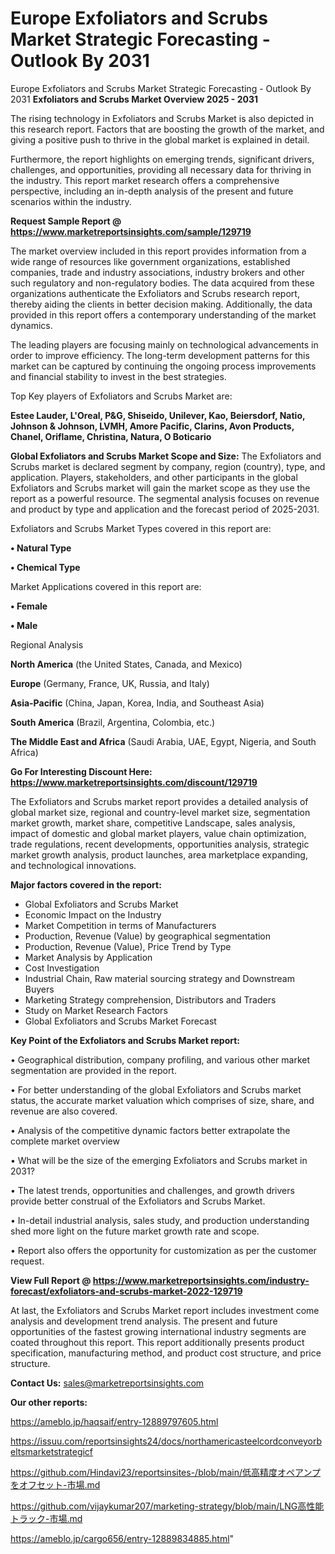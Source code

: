 # Europe Exfoliators and Scrubs Market Strategic Forecasting - Outlook By 2031
Europe Exfoliators and Scrubs Market Strategic Forecasting - Outlook By 2031
<Strong> Exfoliators and Scrubs Market Overview 2025 - 2031</strong>

The rising technology in Exfoliators and Scrubs Market is also depicted in this research report. Factors that are boosting the growth of the market, and giving a positive push to thrive in the global market is explained in detail.

Furthermore, the report highlights on emerging trends, significant drivers, challenges, and opportunities, providing all necessary data for thriving in the industry. This report market research offers a comprehensive perspective, including an in-depth analysis of the present and future scenarios within the industry.

<strong>Request Sample Report @ <a href=https://www.marketreportsinsights.com/sample/129719>https://www.marketreportsinsights.com/sample/129719</a></strong>

The market overview included in this report provides information from a wide range of resources like government organizations, established companies, trade and industry associations, industry brokers and other such regulatory and non-regulatory bodies. The data acquired from these organizations authenticate the Exfoliators and Scrubs research report, thereby aiding the clients in better decision making. Additionally, the data provided in this report offers a contemporary understanding of the market dynamics.

The leading players are focusing mainly on technological advancements in order to improve efficiency. The long-term development patterns for this market can be captured by continuing the ongoing process improvements and financial stability to invest in the best strategies.

Top Key players of Exfoliators and Scrubs Market are:

<strong>Estee Lauder, L'Oreal, P&G, Shiseido, Unilever, Kao, Beiersdorf, Natio, Johnson & Johnson, LVMH, Amore Pacific, Clarins, Avon Products, Chanel, Oriflame, Christina, Natura, O Boticario</strong>

<strong><b>Global Exfoliators and Scrubs Market Scope and Size:</b></strong>
The Exfoliators and Scrubs market is declared segment by company, region (country), type, and application. Players, stakeholders, and other participants in the global Exfoliators and Scrubs market will gain the market scope as they use the report as a powerful resource. The segmental analysis focuses on revenue and product by type and application and the forecast period of 2025-2031.

Exfoliators and Scrubs Market Types covered in this report are:

<strong>• Natural Type

• Chemical Type</strong>

Market Applications covered in this report are:

<strong>• Female

• Male</strong> 

Regional Analysis

<strong>North America</strong> (the United States, Canada, and Mexico)

<strong>Europe</strong> (Germany, France, UK, Russia, and Italy)

<strong>Asia-Pacific</strong> (China, Japan, Korea, India, and Southeast Asia)

<strong>South America</strong> (Brazil, Argentina, Colombia, etc.)

<strong>The Middle East and Africa</strong> (Saudi Arabia, UAE, Egypt, Nigeria, and South Africa)

<strong>Go For Interesting Discount Here: <a href=https://www.marketreportsinsights.com/discount/129719>https://www.marketreportsinsights.com/discount/129719</a></strong>

The Exfoliators and Scrubs market report provides a detailed analysis of global market size, regional and country-level market size, segmentation market growth, market share, competitive Landscape, sales analysis, impact of domestic and global market players, value chain optimization, trade regulations, recent developments, opportunities analysis, strategic market growth analysis, product launches, area marketplace expanding, and technological innovations.

<strong><b>Major factors covered in the report:</b></strong>
<ul>
  <li>Global Exfoliators and Scrubs Market </li>
  <li>Economic Impact on the Industry</li>
  <li>Market Competition in terms of Manufacturers</li>
  <li>Production, Revenue (Value) by geographical segmentation</li>
  <li>Production, Revenue (Value), Price Trend by Type</li>
  <li>Market Analysis by Application</li>
  <li>Cost Investigation</li>
  <li>Industrial Chain, Raw material sourcing strategy and Downstream Buyers</li>
  <li>Marketing Strategy comprehension, Distributors and Traders</li>
  <li>Study on Market Research Factors</li>
  <li>Global Exfoliators and Scrubs Market Forecast</li>
</ul>

<strong><b>Key Point of the Exfoliators and Scrubs Market report:</b></strong>

• Geographical distribution, company profiling, and various other market segmentation are provided in the report.

• For better understanding of the global Exfoliators and Scrubs market status, the accurate market valuation which comprises of size, share, and revenue are also covered.

• Analysis of the competitive dynamic factors better extrapolate the complete market overview

• What will be the size of the emerging Exfoliators and Scrubs market in 2031?

• The latest trends, opportunities and challenges, and growth drivers provide better construal of the Exfoliators and Scrubs Market.

• In-detail industrial analysis, sales study, and production understanding shed more light on the future market growth rate and scope.

• Report also offers the opportunity for customization as per the customer request.

<strong><b>View Full Report @ <a href=https://www.marketreportsinsights.com/industry-forecast/exfoliators-and-scrubs-market-2022-129719>https://www.marketreportsinsights.com/industry-forecast/exfoliators-and-scrubs-market-2022-129719</a></b></strong>


At last, the Exfoliators and Scrubs Market report includes investment come analysis and development trend analysis. The present and future opportunities of the fastest growing international industry segments are coated throughout this report. This report additionally presents product specification, manufacturing method, and product cost structure, and price structure.

<strong>Contact Us:</strong>
sales@marketreportsinsights.com

<strong>Our other reports:</strong>

<a href=https://ameblo.jp/haqsaif/entry-12889797605.html>https://ameblo.jp/haqsaif/entry-12889797605.html</a>

<a href=https://issuu.com/reportsinsights24/docs/northamericasteelcordconveyorbeltsmarketstrategicf>https://issuu.com/reportsinsights24/docs/northamericasteelcordconveyorbeltsmarketstrategicf</a>

<a href=https://github.com/Hindavi23/reportsinsites-/blob/main/低高精度オペアンプをオフセット-市場.md>https://github.com/Hindavi23/reportsinsites-/blob/main/低高精度オペアンプをオフセット-市場.md</a>

<a href=https://github.com/vijaykumar207/marketing-strategy/blob/main/LNG高性能トラック-市場.md>https://github.com/vijaykumar207/marketing-strategy/blob/main/LNG高性能トラック-市場.md</a>

<a href=https://ameblo.jp/cargo656/entry-12889834885.html>https://ameblo.jp/cargo656/entry-12889834885.html</a>"
